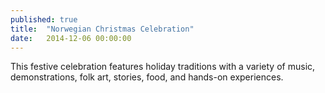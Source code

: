 ```yaml
---
published: true
title:  "Norwegian Christmas Celebration"
date:   2014-12-06 00:00:00
---
```

This festive celebration features holiday traditions with a variety of music, demonstrations, folk art, stories, food, and hands-on experiences.
